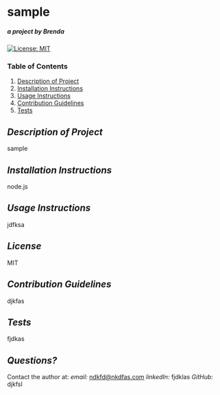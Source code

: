 # sample
##### *a project by* Brenda




 [![License: MIT](https://img.shields.io/badge/License-MIT-yellow.svg)](https://opensource.org/licenses/MIT)

  ### Table of Contents
  1. [Description of Project](#description)
  2. [Installation Instructions](#installation)
  3. [Usage Instructions](#usage)
  4. [Contribution Guidelines](#contribution)
  5. [Tests](#tests)

  
  ## *Description of Project* <a name="description"></a>

  sample

  ## *Installation Instructions* <a name="installation"></a>

  node.js

  ## *Usage Instructions* <a name="usage"></a>

  jdfksa

  ## *License*

  MIT


  ## *Contribution Guidelines* <a name="contribution"></a>

  djkfas

  ## *Tests* <a name="tests"></a>

  fjdkas

  ## *Questions?*

  Contact the author at:
  *email:* ndkfd@nkdfas.com 
  *linkedIn:*  fjdklas
  *GitHub:*  djkfsl

  





